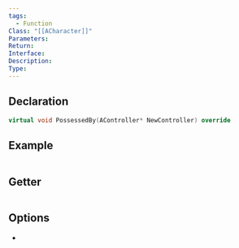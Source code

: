 ```yaml
---
tags:
  - Function
Class: "[[ACharacter]]"
Parameters: 
Return: 
Interface: 
Description: 
Type:
---
```


## Declaration

```cpp
virtual void PossessedBy(AController* NewController) override
```

## Example

```cpp
```

## Getter

```cpp
```

## Options
- 

